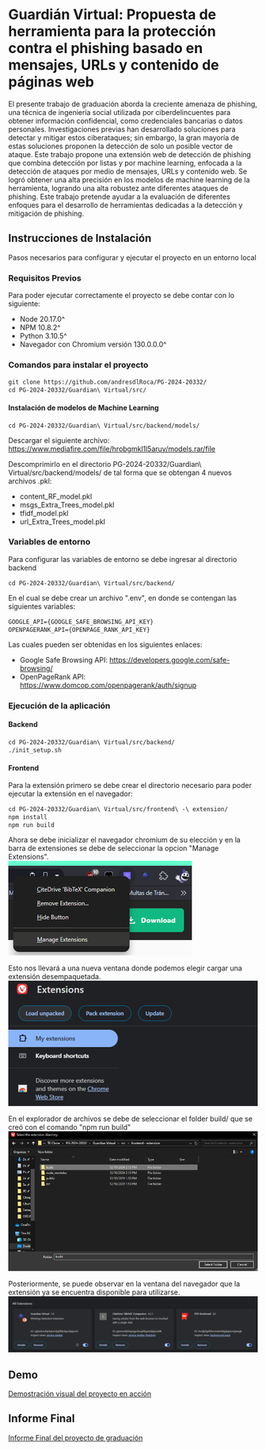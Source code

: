 
# Guardián Virtual: Propuesta de herramienta para la protección contra el phishing basado en mensajes, URLs y contenido de páginas web
 

El presente trabajo de graduación aborda la creciente amenaza de phishing, una técnica
de ingeniería social utilizada por ciberdelincuentes para obtener información confidencial, como credenciales bancarias o datos personales. Investigaciones previas han desarrollado soluciones para detectar y mitigar estos ciberataques; sin embargo, la gran mayoría de estas soluciones proponen la detección de solo un posible vector de ataque. Este trabajo propone una extensión web de detección de phishing que combina detección por listas y por machine learning, enfocada a la detección de ataques por medio de mensajes, URLs y contenido web.
Se logró obtener una alta precisión en los modelos de machine learning de la herramienta,
logrando una alta robustez ante diferentes ataques de phishing. Este trabajo pretende ayudar a la evaluación de diferentes enfoques para el desarrollo de herramientas dedicadas a la detección y mitigación de phishing.
## Instrucciones de Instalación
Pasos necesarios para configurar y ejecutar el proyecto en un entorno local

### Requisitos Previos
Para poder ejecutar correctamente el proyecto se debe contar con lo siguiente:

* Node 20.17.0^
* NPM 10.8.2^
* Python 3.10.5^
* Navegador con Chromium versión 130.0.0.0^

### Comandos para instalar el proyecto
```
git clone https://github.com/andresdlRoca/PG-2024-20332/
cd PG-2024-20332/Guardian\ Virtual/src/
```

#### Instalación de modelos de Machine Learning
```
cd PG-2024-20332/Guardian\ Virtual/src/backend/models/
```

Descargar el siguiente archivo:
https://www.mediafire.com/file/hrobgmkl1l5aruy/models.rar/file

Descomprimirlo en el directorio PG-2024-20332/Guardian\ Virtual/src/backend/models/ de tal forma que se obtengan 4 nuevos archivos .pkl:

* content_RF_model.pkl
* msgs_Extra_Trees_model.pkl
* tfidf_model.pkl
* url_Extra_Trees_model.pkl

### Variables de entorno
Para configurar las variables de entorno se debe ingresar al directorio backend
```
cd PG-2024-20332/Guardian\ Virtual/src/backend/
```
En el cual se debe crear un archivo ".env", en donde se contengan las siguientes variables:

```
GOOGLE_API={GOOGLE_SAFE_BROWSING_API_KEY}  
OPENPAGERANK_API={OPENPAGE_RANK_API_KEY}
```

Las cuales pueden ser obtenidas en los siguientes enlaces:

* Google Safe Browsing API: https://developers.google.com/safe-browsing/
* OpenPageRank API: https://www.domcop.com/openpagerank/auth/signup


### Ejecución de la aplicación

#### Backend
```
cd PG-2024-20332/Guardian\ Virtual/src/backend/
./init_setup.sh
```

#### Frontend
Para la extensión primero se debe crear el directorio necesario para poder ejecutar la extensión en el navegador:
```
cd PG-2024-20332/Guardian\ Virtual/src/frontend\ -\ extension/
npm install
npm run build
```

Ahora se debe inicializar el navegador chromium de su elección y en la barra de extensiones se debe de seleccionar la opcion "Manage Extensions".  
![alt text](assets/image.png)

Esto nos llevará a una nueva ventana donde podemos elegir cargar una extensión desempaquetada.  
![alt text](assets/image-1.png)

En el explorador de archivos se debe de seleccionar el folder build/ que se creó con el comando "npm run build"
![alt text](assets/image-2.png)

Posteriormente, se puede observar en la ventana del navegador que la extensión ya se encuentra disponible para utilizarse.
![alt text](assets/image-4.png)

## Demo
[Demostración visual del proyecto en acción](./Guardian%20Virtual/demo/demo.mp4)

## Informe Final

[Informe Final del proyecto de graduación](./Guardian%20Virtual/docs/Informe.pdf)
